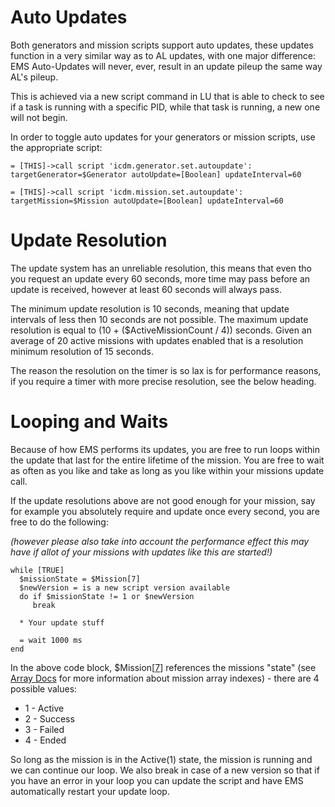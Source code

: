 # Auto Updates #

Both generators and mission scripts support auto updates, these updates function in a very similar way as to AL updates, with one major difference: EMS Auto-Updates will never, ever, result in an update pileup the same way AL's pileup.

This is achieved via a new script command in LU that is able to check to see if a task is running with a specific PID, while that task is running, a new one will not begin.

In order to toggle auto updates for your generators or mission scripts, use the appropriate script:

```
= [THIS]->call script 'icdm.generator.set.autoupdate': targetGenerator=$Generator autoUpdate=[Boolean] updateInterval=60
```
```
= [THIS]->call script 'icdm.mission.set.autoupdate': targetMission=$Mission autoUpdate=[Boolean] updateInterval=60
```

# Update Resolution #

The update system has an unreliable resolution, this means that even tho you request an update every 60 seconds, more time may pass before an update is received, however at least 60 seconds will always pass.

The minimum update resolution is 10 seconds, meaning that update intervals of less then 10 seconds are not possible. The maximum update resolution is equal to (10 + ($ActiveMissionCount / 4)) seconds. Given an average of 20 active missions with updates enabled that is a resolution minimum resolution of 15 seconds.

The reason the resolution on the timer is so lax is for performance reasons, if you require a timer with more precise resolution, see the below heading.

# Looping and Waits #

Because of how EMS performs its updates, you are free to run loops within the update that last for the entire lifetime of the mission. You are free to wait as often as you like and take as long as you like within your missions update call.

If the update resolutions above are not good enough for your mission, say for example you absolutely require and update once every second, you are free to do the following:

_(however please also take into account the performance effect this may have if allot of your missions with updates like this are started!)_

```
while [TRUE]
  $missionState = $Mission[7]
  $newVersion = is a new script version available
  do if $missionState != 1 or $newVersion
     break

  * Your update stuff

  = wait 1000 ms
end
```

In the above code block, $Mission[[7](7.md)] references the missions "state" (see [Array Docs](EMS_ArrayDocs.md) for more information about mission array indexes) - there are 4 possible values:
  * 1 - Active
  * 2 - Success
  * 3 - Failed
  * 4 - Ended

So long as the mission is in the Active(1) state, the mission is running and we can continue our loop. We also break in case of a new version so that if you have an error in your loop you can update the script and have EMS automatically restart your update loop.